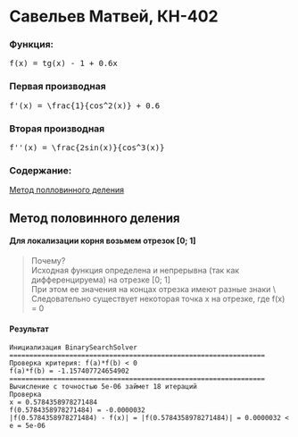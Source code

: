 # Савельев Матвей, КН-402

### Функция:
<pre xml:lang="latex">f(x) = tg(x) - 1 + 0.6x </pre>

### Первая производная
<pre xml:lang="latex">f'(x) = \frac{1}{cos^2(x)} + 0.6 </pre>

### Вторая производная
<pre xml:lang="latex">f''(x) = \frac{2sin(x)}{cos^3(x)} </pre>


### Содержание:
[Метод полловинного деления](#метод-половинного-деления)

## Метод половинного деления
#### Для локализации корня возьмем отрезок [0; 1] 
> Почему? \
> Исходная функция определена и непрерывна (так как дифференцируема) на отрезке [0; 1] \
> При этом ее значения на концах отрезка имеют разные знаки \ 
> Следовательно существует некоторая точка x на отрезке, где f(x) = 0
#### Результат
```
Инициализация BinarySearchSolver
================================================================
Проверка критерия: f(a)*f(b) < 0
f(a)*f(b) = -1.157407724654902
================================================================
Вычисление с точностью 5e-06 займет 18 итераций
Проверка
x = 0.5784358978271484
f(0.5784358978271484) = -0.0000032
|f(0.5784358978271484) - f(x)| = |f(0.5784358978271484)| = 0.0000032 < e = 5e-06
```
